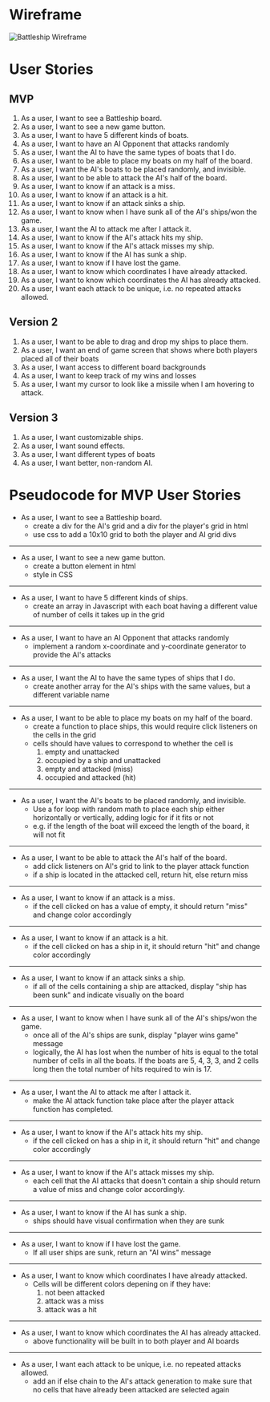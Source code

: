 # Wireframe
![Battleship Wireframe](https://i.imgur.com/UZkgMqr.jpg)

# User Stories
## MVP
1. As a user, I want to see a Battleship board.
2. As a user, I want to see a new game button.
3. As a user, I want to have 5 different kinds of boats.
4. As a user, I want to have an AI Opponent that attacks randomly
5. As a user, I want the AI to have the same types of boats that I do.
6. As a user, I want to be able to place my boats on my half of the board.
7. As a user, I want the AI's boats to be placed randomly, and invisible.
8. As a user, I want to be able to attack the AI's half of the board.
9. As a user, I want to know if an attack is a miss.
10. As a user, I want to know if an attack is a hit.
11. As a user, I want to know if an attack sinks a ship.
12. As a user, I want to know when I have sunk all of the AI's ships/won the game.
13. As a user, I want the AI to attack me after I attack it.
14. As a user, I want to know if the AI's attack hits my ship.
15. As a user, I want to know if the AI's attack misses my ship.
16. As a user, I want to know if the AI has sunk a ship.
17. As a user, I want to know if I have lost the game.
18. As a user, I want to know which coordinates I have already attacked.
19. As a user, I want to know which coordinates the AI has already attacked.
20. As a user, I want each attack to be unique, i.e. no repeated attacks allowed.

## Version 2
1. As a user, I want to be able to drag and drop my ships to place them.
2. As a user, I want an end of game screen that shows where both players placed all of their boats
3. As a user, I want access to different board backgrounds
4. As a user, I want to keep track of my wins and losses
5. As a user, I want my cursor to look like a missile when I am hovering to attack.

## Version 3
1. As a user, I want customizable ships.
2. As a user, I want sound effects.
3. As a user, I want different types of boats
4. As a user, I want better, non-random AI.

# Pseudocode for MVP User Stories
- As a user, I want to see a Battleship board.
    - create a div for the AI's grid and a div for the player's grid in html
    - use css to add a 10x10 grid to both the player and AI grid divs
---
- As a user, I want to see a new game button.
    - create a button element in html
    - style in CSS
---
- As a user, I want to have 5 different kinds of ships.
    - create an array in Javascript with each boat having a different value of number of cells it takes up in the grid
---
- As a user, I want to have an AI Opponent that attacks randomly
    - implement a random x-coordinate and y-coordinate generator to provide the AI's attacks
---
- As a user, I want the AI to have the same types of ships that I do.
    - create another array for the AI's ships with the same values, but a different variable name
---
- As a user, I want to be able to place my boats on my half of the board.
    - create a function to place ships, this would require click listeners on the cells in the grid
    - cells should have values to correspond to whether the cell is 
        1. empty and unattacked 
        2. occupied by a ship and unattacked
        3. empty and attacked (miss)
        4. occupied and attacked (hit)
---
- As a user, I want the AI's boats to be placed randomly, and invisible.
    - Use a for loop with random math to place each ship either horizontally or vertically, adding logic for if it fits or not
    - e.g. if the length of the boat will exceed the length of the board, it will not fit
---
- As a user, I want to be able to attack the AI's half of the board.
    - add click listeners on AI's grid to link to the player attack function
    - if a ship is located in the attacked cell, return hit, else return miss
---
- As a user, I want to know if an attack is a miss.
    - if the cell clicked on has a value of empty, it should return "miss" and change color accordingly 
---
- As a user, I want to know if an attack is a hit.
    - if the cell clicked on has a ship in it, it should return "hit" and change color accordingly
---
- As a user, I want to know if an attack sinks a ship.
    - if all of the cells containing a ship are attacked, display "ship has been sunk" and indicate visually on the board
---
- As a user, I want to know when I have sunk all of the AI's ships/won the game.
    - once all of the AI's ships are sunk, display "player wins game" message
    - logically, the AI has lost when the number of hits is equal to the total number of cells in all the boats. If the boats are 5, 4, 3, 3, and 2 cells long then the total number of hits required to win is 17.
---
- As a user, I want the AI to attack me after I attack it.
    - make the AI attack function take place after the player attack function has completed.
---
- As a user, I want to know if the AI's attack hits my ship.
    - if the cell clicked on has a ship in it, it should return "hit" and change color accordingly
---
- As a user, I want to know if the AI's attack misses my ship.
    - each cell that the AI attacks that doesn't contain a ship should return a value of miss and change color accordingly. 
---
- As a user, I want to know if the AI has sunk a ship. 
    - ships should have visual confirmation when they are sunk
---
- As a user, I want to know if I have lost the game.
    - If all user ships are sunk, return an "AI wins" message
---
- As a user, I want to know which coordinates I have already attacked.
    - Cells will be different colors depening on if they have:
        1. not been attacked
        2. attack was a miss
        3. attack was a hit
---
- As a user, I want to know which coordinates the AI has already attacked.
    - above functionality will be built in to both player and AI boards
---
- As a user, I want each attack to be unique, i.e. no repeated attacks allowed.
    - add an if else chain to the AI's attack generation to make sure that no cells that have already been attacked are selected again
    